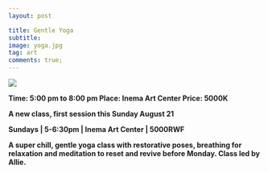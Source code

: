 ```yaml
---
layout: post

title: Gentle Yoga
subtitle: 
image: yoga.jpg
tag: art
comments: true;
---
```

<img src="{{site.github.url}}/img/yoga.jpg">

<strong>Time: 5:00 pm to 8:00 pm
<strong>Place: Inema Art Center
<strong>Price: 5000K </strong>

A new class, first session this Sunday August 21

Sundays | 5-6:30pm | Inema Art Center | 5000RWF

A super chill, gentle yoga class with restorative poses, breathing for relaxation and meditation to reset and revive before Monday. Class led by Allie.